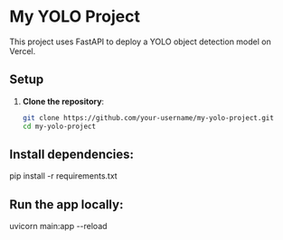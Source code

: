 # My YOLO Project

This project uses FastAPI to deploy a YOLO object detection model on Vercel.

## Setup

1. **Clone the repository**:
   ```bash
   git clone https://github.com/your-username/my-yolo-project.git
   cd my-yolo-project
## Install dependencies:

pip install -r requirements.txt

## Run the app locally:

uvicorn main:app --reload
